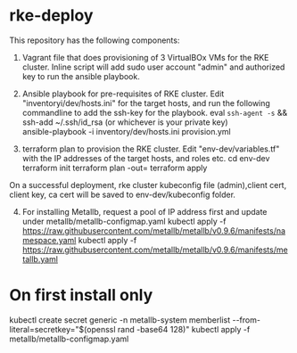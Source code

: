 # rke-deploy

This repository has the following components:

1. Vagrant file that does provisioning of 3 VirtualBOx VMs for the RKE cluster.
Inline script will add sudo user account "admin" and authorized key to run the ansible playbook.

2. Ansible playbook for pre-requisites of RKE cluster.
Edit "inventoryi/dev/hosts.ini" for the target hosts, and run the following commandline to add the ssh-key for the playbook.
eval `ssh-agent -s` && ssh-add ~/.ssh/id_rsa (or whichever is your private key)  
ansible-playbook -i inventory/dev/hosts.ini provision.yml

3. terraform plan to provision the RKE cluster.
Edit "env-dev/variables.tf" with the IP addresses of the target hosts, and roles etc.
cd env-dev
terraform init
terraform plan -out=<your plan name>
terraform apply <your plan name>

On a successful deployment, rke cluster kubeconfig file (admin),client cert, client key, ca cert will be saved to env-dev/kubeconfig folder.

4. For installing Metallb, request a pool of IP address first and update under metallb/metallb-configmap.yaml
kubectl apply -f https://raw.githubusercontent.com/metallb/metallb/v0.9.6/manifests/namespace.yaml
kubectl apply -f https://raw.githubusercontent.com/metallb/metallb/v0.9.6/manifests/metallb.yaml
# On first install only
kubectl create secret generic -n metallb-system memberlist --from-literal=secretkey="$(openssl rand -base64 128)"
kubectl apply -f metallb/metallb-configmap.yaml
